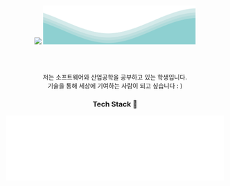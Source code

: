 <p align="center">
<img src="https://capsule-render.vercel.app/api?type=transparent&fontColor=0ca4a5&text=hyenLog&height=80&fontSize=60&&descAlignY=20&descAlign=60">
<img src="https://github.com/2017100898/2017100898/blob/main/waves.svg" width="70%" height="90" >
</p>

<br>
<br>

<p align="center">
저는 소프트웨어와 산업공학을 공부하고 있는 학생입니다.
<br>
기술을 통해 세상에 기여하는 사람이 되고 싶습니다 : )
</p>

<h3 align="center"> Tech Stack 🚀 </h3>


<p align="center">
<img src="https://github.com/2017100898/2017100898/blob/svg/tag.svg" width="auto" height="auto">
</p>

